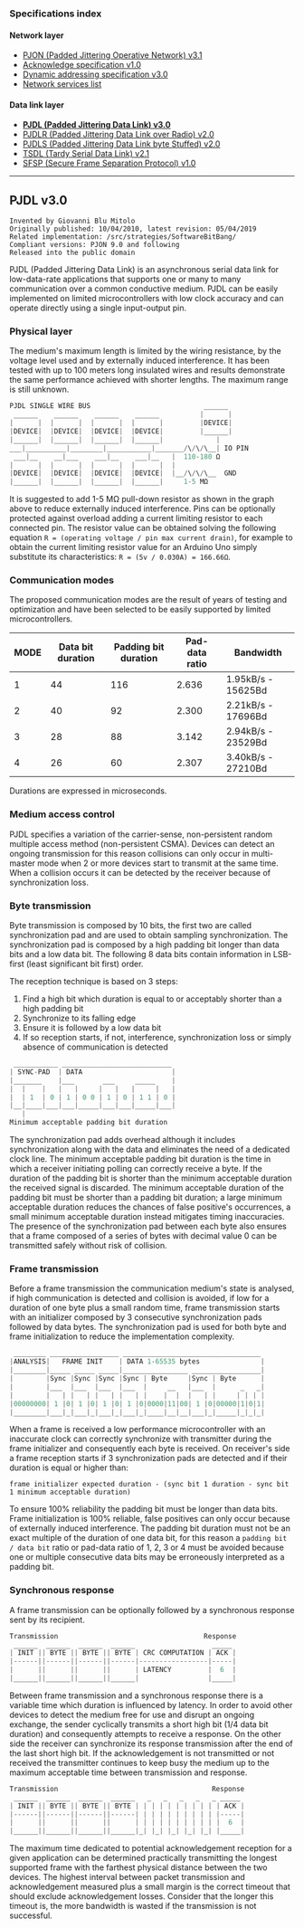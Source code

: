 
### Specifications index

#### Network layer
- [PJON (Padded Jittering Operative Network) v3.1](/specification/PJON-protocol-specification-v3.1.md)
- [Acknowledge specification v1.0](/specification/PJON-protocol-acknowledge-specification-v1.0.md)
- [Dynamic addressing specification v3.0](/specification/PJON-dynamic-addressing-specification-v3.0.md)
- [Network services list](/specification/PJON-network-services-list.md)
#### Data link layer
- **[PJDL (Padded Jittering Data Link) v3.0](/src/strategies/SoftwareBitBang/specification/PJDL-specification-v3.0.md)**
- [PJDLR (Padded Jittering Data Link over Radio) v2.0](/src/strategies/OverSampling/specification/PJDLR-specification-v2.0.md)
- [PJDLS (Padded Jittering Data Link byte Stuffed) v2.0](/src/strategies/AnalogSampling/specification/PJDLS-specification-v2.0.md)
- [TSDL (Tardy Serial Data Link) v2.1](/src/strategies/ThroughSerial/specification/TSDL-specification-v2.1.md)
- [SFSP (Secure Frame Separation Protocol) v1.0](/specification/SFSP-frame-separation-specification-v1.0.md)

---

## PJDL v3.0
```
Invented by Giovanni Blu Mitolo
Originally published: 10/04/2010, latest revision: 05/04/2019
Related implementation: /src/strategies/SoftwareBitBang/
Compliant versions: PJON 9.0 and following
Released into the public domain
```
PJDL (Padded Jittering Data Link) is an asynchronous serial data link for low-data-rate applications that supports one or many to many communication over a common conductive medium. PJDL can be easily implemented on limited microcontrollers with low clock accuracy and can operate directly using a single input-output pin.

### Physical layer
The medium's maximum length is limited by the wiring resistance, by the voltage level used and by externally induced interference. It has been tested with up to 100 meters long insulated wires and results demonstrate the same performance achieved with shorter lengths. The maximum range is still unknown.
```cpp
PJDL SINGLE WIRE BUS                            ______
 ______    ______    ______    ______          |      |
|      |  |      |  |      |  |      |         |DEVICE|
|DEVICE|  |DEVICE|  |DEVICE|  |DEVICE|         |______|
|______|  |______|  |______|  |______|             |
___|__________|________|___________|_______/\/\/\__| IO PIN
 ___|__    __|___    ___|__    ___|__   |  110-180 Ω
|      |  |      |  |      |  |      |  |  
|DEVICE|  |DEVICE|  |DEVICE|  |DEVICE|  |__/\/\/\__  GND
|______|  |______|  |______|  |______|     1-5 MΩ    
```
It is suggested to add 1-5 MΩ pull-down resistor as shown in the graph above to reduce externally induced interference. Pins can be optionally protected against overload adding a current limiting resistor to each connected pin. The resistor value can be obtained solving the following equation `R = (operating voltage / pin max current drain)`, for example to obtain the current limiting resistor value for an Arduino Uno simply substitute its characteristics: `R = (5v / 0.030A) = 166.66Ω`.

### Communication modes
The proposed communication modes are the result of years of testing and optimization and have been selected to be easily supported by limited microcontrollers.  

| MODE | Data bit duration | Padding bit duration | Pad-data ratio  | Bandwidth          |
| ---- | ----------------- | -------------------- | --------------- | ------------------ |
| 1    | 44                | 116                  | 2.636           | 1.95kB/s - 15625Bd |
| 2    | 40                | 92                   | 2.300           | 2.21kB/s - 17696Bd |
| 3    | 28                | 88                   | 3.142           | 2.94kB/s - 23529Bd |
| 4    | 26                | 60                   | 2.307           | 3.40kB/s - 27210Bd |

Durations are expressed in microseconds.

### Medium access control
PJDL specifies a variation of the carrier-sense, non-persistent random multiple access method (non-persistent CSMA). Devices can detect an ongoing transmission for this reason collisions can only occur in multi-master mode when 2 or more devices start to transmit at the same time. When a collision occurs it can be detected by the receiver because of synchronization loss.

### Byte transmission
Byte transmission is composed by 10 bits, the first two are called synchronization pad and are used to obtain sampling synchronization. The synchronization pad is composed by a high padding bit longer than data bits and a low data bit. The following 8 data bits contain information in LSB-first (least significant bit first) order.

The reception technique is based on 3 steps:
1. Find a high bit which duration is equal to or acceptably shorter than a high padding bit
2. Synchronize to its falling edge
3. Ensure it is followed by a low data bit
4. If so reception starts, if not, interference, synchronization loss or simply absence of communication is detected

```cpp  
 ___________ ___________________________
| SYNC-PAD  | DATA                      |
|_______    |___       ___     _____    |
|  |    |   |   |     |   |   |     |   |
|  | 1  | 0 | 1 | 0 0 | 1 | 0 | 1 1 | 0 |
|__|____|___|___|_____|___|___|_____|___|
   |
Minimum acceptable padding bit duration
```
The synchronization pad adds overhead although it includes synchronization along with the data and eliminates the need of a dedicated clock line. The minimum acceptable padding bit duration is the time in which a receiver initiating polling can correctly receive a byte. If the duration of the padding bit is shorter than the minimum acceptable duration the received signal is discarded. The minimum acceptable duration of the padding bit must be shorter than a padding bit duration; a large minimum acceptable duration reduces the chances of false positive's occurrences, a small minimum acceptable duration instead mitigates timing inaccuracies. The presence of the synchronization pad between each byte also ensures that a frame composed of a series of bytes with decimal value 0 can be transmitted safely without risk of collision.

### Frame transmission
Before a frame transmission the communication medium's state is analysed, if high communication is detected and collision is avoided, if low for a duration of one byte plus a small random time, frame transmission starts with an initializer composed by 3 consecutive synchronization pads followed by data bytes. The synchronization pad is used for both byte and frame initialization to reduce the implementation complexity.  
```cpp  
 ________ _________________ __________________________________
|ANALYSIS|   FRAME INIT    | DATA 1-65535 bytes               |
|________|_____ _____ _____|________________ _________________|
|        |Sync |Sync |Sync |Sync | Byte     |Sync | Byte      |
|        |___  |___  |___  |___  |     __   |___  |      _   _|
|        |   | |   | |   | |   | |    |  |  |   | |     | | | |
|00000000| 1 |0| 1 |0| 1 |0| 1 |0|0000|11|00| 1 |0|00000|1|0|1|
|________|___|_|___|_|___|_|___|_|____|__|__|___|_|_____|_|_|_|
```
When a frame is received a low performance microcontroller with an inaccurate clock can correctly synchronize with transmitter during the frame initializer and consequently each byte is received. On receiver's side a frame reception starts if 3 synchronization pads are detected and if their duration is equal or higher than:

`frame initializer expected duration - (sync bit 1 duration - sync bit 1 minimum acceptable duration)`

To ensure 100% reliability the padding bit must be longer than data bits. Frame initialization is 100% reliable, false positives can only occur because of externally induced interference. The padding bit duration must not be an exact multiple of the duration of one data bit, for this reason a `padding bit / data bit` ratio or pad-data ratio of 1, 2, 3 or 4 must be avoided because one or multiple consecutive data bits may be erroneously interpreted as a padding bit.

### Synchronous response
A frame transmission can be optionally followed by a synchronous response sent by its recipient.
```cpp  
Transmission                                    Response
 ______  ______  ______  ______                   _____
| INIT || BYTE || BYTE || BYTE | CRC COMPUTATION | ACK |
|------||------||------||------|-----------------|-----|
|      ||      ||      ||      | LATENCY         |  6  |
|______||______||______||______|                 |_____|
```

Between frame transmission and a synchronous response there is a variable time which duration is influenced by latency. In order to avoid other devices to detect the medium free for use and disrupt an ongoing exchange, the sender cyclically transmits a short high bit (1/4 data bit duration) and consequently attempts to receive a response. On the other side the receiver can synchronize its response transmission after the end of the last short high bit. If the acknowledgement is not transmitted or not received the transmitter continues to keep busy the medium up to the maximum acceptable time between transmission and response.
```cpp  
Transmission                                      Response
 ______  ______  ______  ______   _   _   _   _   _ _____
| INIT || BYTE || BYTE || BYTE | | | | | | | | | | | ACK |
|------||------||------||------| | | | | | | | | | |-----|
|      ||      ||      ||      | | | | | | | | | | |  6  |
|______||______||______||______|_| |_| |_| |_| |_| |_____|

```

The maximum time dedicated to potential acknowledgement reception for a given application can be determined practically transmitting the longest supported frame with the farthest physical distance between the two devices. The highest interval between packet transmission and acknowledgement measured plus a small margin is the correct timeout that should exclude acknowledgement losses. Consider that the longer this timeout is, the more bandwidth is wasted if the transmission is not successful.
